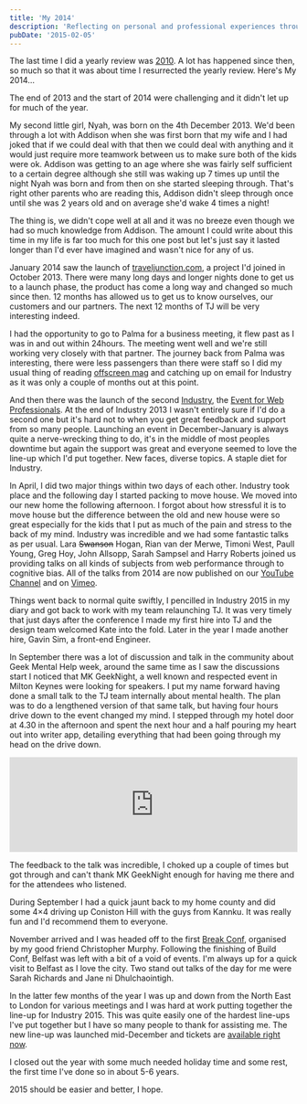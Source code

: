 ```yaml
---
title: 'My 2014'
description: 'Reflecting on personal and professional experiences throughout 2014.'
pubDate: '2015-02-05'
---
```


The last time I did a yearly review was [2010](http://www.gavinelliott.co.uk/2010/12/2010-in-review-and-goals-for-2011/ "2010"). A lot has happened since then, so much so that it was about time I resurrected the yearly review. Here's My 2014…

The end of 2013 and the start of 2014 were challenging and it didn't let up for much of the year.

My second little girl, Nyah, was born on the 4th December 2013. We'd been through a lot with Addison when she was first born that my wife and I had joked that if we could deal with that then we could deal with anything and it would just require more teamwork between us to make sure both of the kids were ok. Addison was getting to an age where she was fairly self sufficient to a certain degree although she still was waking up 7 times up until the night Nyah was born and from then on she started sleeping through. That's right other parents who are reading this, Addison didn't sleep through once until she was 2 years old and on average she'd wake 4 times a night!

The thing is, we didn't cope well at all and it was no breeze even though we had so much knowledge from Addison. The amount I could write about this time in my life is far too much for this one post but let's just say it lasted longer than I'd ever have imagined and wasn't nice for any of us.

January 2014 saw the launch of [traveljunction.com](https://traveljunction.com "traveljunction.com"), a project I'd joined in October 2013. There were many long days and longer nights done to get us to a launch phase, the product has come a long way and changed so much since then. 12 months has allowed us to get us to know ourselves, our customers and our partners. The next 12 months of TJ will be very interesting indeed.

I had the opportunity to go to Palma for a business meeting, it flew past as I was in and out within 24hours. The meeting went well and we're still working very closely with that partner. The journey back from Palma was interesting, there were less passengers than there were staff so I did my usual thing of reading [offscreen mag](http://offscreenmag.com "offscreen mag") and catching up on email for Industry as it was only a couple of months out at this point.

And then there was the launch of the second [Industry](http://2014.industryconf.com/ "Industry Conf 2014"), the [Event for Web Professionals](http://industryconf.com "Industry Conf"). At the end of Industry 2013 I wasn't entirely sure if I'd do a second one but it's hard not to when you get great feedback and support from so many people. Launching an event in December-January is always quite a nerve-wrecking thing to do, it's in the middle of most peoples downtime but again the support was great and everyone seemed to love the line-up which I'd put together. New faces, diverse topics. A staple diet for Industry.

In April, I did two major things within two days of each other. Industry took place and the following day I started packing to move house. We moved into our new home the following afternoon. I forgot about how stressful it is to move house but the difference between the old and new house were so great especially for the kids that I put as much of the pain and stress to the back of my mind. Industry was incredible and we had some fantastic talks as per usual. Lara <del>Swanson</del> Hogan, Rian van der Merwe, Timoni West, Paull Young, Greg Hoy, John Allsopp, Sarah Sampsel and Harry Roberts joined us providing talks on all kinds of subjects from web performance through to cognitive bias. All of the talks from 2014 are now published on our [YouTube Channel](https://www.youtube.com/watch?v=Y9S611bcpXQ&list=PLxIVE2ZZ0maD214ccOZ1A7JycQytSQMp8 "Industry Conf Videos") and on [Vimeo](http://vimeo.com/industryconf "Industry Conf Videos").

Things went back to normal quite swiftly, I pencilled in Industry 2015 in my diary and got back to work with my team relaunching TJ. It was very timely that just days after the conference I made my first hire into TJ and the design team welcomed Kate into the fold. Later in the year I made another hire, Gavin Sim, a front-end Engineer.

In September there was a lot of discussion and talk in the community about Geek Mental Help week, around the same time as I saw the discussions start I noticed that MK GeekNight, a well known and respected event in Milton Keynes were looking for speakers. I put my name forward having done a small talk to the TJ team internally about mental health. The plan was to do a lengthened version of that same talk, but having four hours drive down to the event changed my mind. I stepped through my hotel door at 4.30 in the afternoon and spent the next hour and a half pouring my heart out into writer app, detailing everything that had been going through my head on the drive down.

<iframe frameborder="no" height="166" scrolling="no" src="https://w.soundcloud.com/player/?url=https%3A//api.soundcloud.com/tracks/174520409&color=ff5500&auto_play=false&hide_related=false&show_comments=true&show_user=true&show_reposts=false" width="100%"></iframe>

The feedback to the talk was incredible, I choked up a couple of times but got through and can't thank MK GeekNight enough for having me there and for the attendees who listened.

During September I had a quick jaunt back to my home county and did some 4×4 driving up Coniston Hill with the guys from Kannku. It was really fun and I'd recommend them to everyone.

November arrived and I was headed off to the first [Break Conf](http://breakconf.org "Break Conf"), organised by my good friend Christopher Murphy. Following the finishing of Build Conf, Belfast was left with a bit of a void of events. I'm always up for a quick visit to Belfast as I love the city. Two stand out talks of the day for me were Sarah Richards and Jane ni Dhulchaointigh.

In the latter few months of the year I was up and down from the North East to London for various meetings and I was hard at work putting together the line-up for Industry 2015. This was quite easily one of the hardest line-ups I've put together but I have so many people to thank for assisting me. The new line-up was launched mid-December and tickets are [available right now](http://industryconf.com "Industry Conf").

I closed out the year with some much needed holiday time and some rest, the first time I've done so in about 5-6 years.

2015 should be easier and better, I hope.